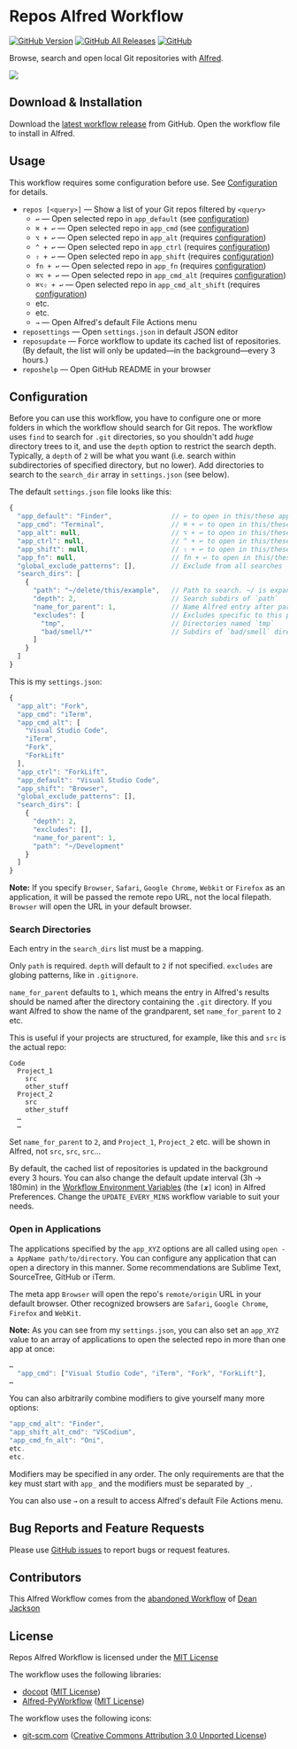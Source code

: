 # Repos Alfred Workflow

[![GitHub Version][shield-version]][gh-releases]
[![GitHub All Releases][shield-downloads]][gh-releases]
[![GitHub][shield-license]][license-mit]

Browse, search and open local Git repositories with [Alfred][alfred].

![][preview]

## Download & Installation

Download the [latest workflow release][gh-latest-release] from GitHub. Open the workflow file to
install in Alfred.

## Usage

This workflow requires some configuration before use. See [Configuration](#configuration) for
details.

- `repos [<query>]` — Show a list of your Git repos filtered by `<query>`
  - `↩` — Open selected repo in `app_default` (see [configuration](#configuration))
  - `⌘ + ↩` — Open selected repo in `app_cmd` (see [configuration](#configuration))
  - `⌥ + ↩` — Open selected repo in `app_alt` (requires [configuration](#configuration))
  - `^ + ↩` — Open selected repo in `app_ctrl` (requires [configuration](#configuration))
  - `⇧ + ↩` — Open selected repo in `app_shift` (requires [configuration](#configuration))
  - `fn + ↩` — Open selected repo in `app_fn` (requires [configuration](#configuration))
  - `⌘⌥ + ↩` — Open selected repo in `app_cmd_alt` (requires [configuration](#configuration))
  - `⌘⌥⇧ + ↩` — Open selected repo in `app_cmd_alt_shift` (requires [configuration](#configuration))
  - etc.
  - etc.
  - `→` — Open Alfred's default File Actions menu
- `reposettings` — Open `settings.json` in default JSON editor
- `reposupdate` — Force workflow to update its cached list of repositories. (By default, the list
  will only be updated—in the background—every 3 hours.)
- `reposhelp` — Open GitHub README in your browser

## Configuration

Before you can use this workflow, you have to configure one or more folders in which the workflow
should search for Git repos. The workflow uses `find` to search for `.git` directories, so you
shouldn't add _huge_ directory trees to it, and use the `depth` option to restrict the search depth.
Typically, a `depth` of `2` will be what you want (i.e. search within subdirectories of specified
directory, but no lower). Add directories to search to the `search_dir` array in `settings.json`
(see below).

The default `settings.json` file looks like this:

```javascript
{
  "app_default": "Finder",               // ↩ to open in this/these app(s)
  "app_cmd": "Terminal",                 // ⌘ + ↩ to open in this/these app(s)
  "app_alt": null,                       // ⌥ + ↩ to open in this/these app(s)
  "app_ctrl": null,                      // ^ + ↩ to open in this/these app(s)
  "app_shift": null,                     // ⇧ + ↩ to open in this/these app(s)
  "app_fn": null,                        // fn + ↩ to open in this/these app(s)
  "global_exclude_patterns": [],         // Exclude from all searches
  "search_dirs": [
    {
      "path": "~/delete/this/example",   // Path to search. ~/ is expanded
      "depth": 2,                        // Search subdirs of `path`
      "name_for_parent": 1,              // Name Alfred entry after parent of `.git`. 2 = grandparent of `.git` etc.
      "excludes": [                      // Excludes specific to this path
        "tmp",                           // Directories named `tmp`
        "bad/smell/*"                    // Subdirs of `bad/smell` directory
      ]
    }
  ]
}
```

This is my `settings.json`:

```javascript
{
  "app_alt": "Fork",
  "app_cmd": "iTerm",
  "app_cmd_alt": [
    "Visual Studio Code",
    "iTerm",
    "Fork",
    "ForkLift"
  ],
  "app_ctrl": "ForkLift",
  "app_default": "Visual Studio Code",
  "app_shift": "Browser",
  "global_exclude_patterns": [],
  "search_dirs": [
    {
      "depth": 2,
      "excludes": [],
      "name_for_parent": 1,
      "path": "~/Development"
    }
  ]
}
```

**Note:** If you specify `Browser`, `Safari`, `Google Chrome`, `Webkit` or `Firefox` as an
application, it will be passed the remote repo URL, not the local filepath. `Browser` will open the
URL in your default browser.

### Search Directories

Each entry in the `search_dirs` list must be a mapping.

Only `path` is required. `depth` will default to `2` if not specified. `excludes` are globing
patterns, like in `.gitignore`.

`name_for_parent` defaults to `1`, which means the entry in Alfred's results should be named after
the directory containing the `.git` directory. If you want Alfred to show the name of the
grandparent, set `name_for_parent` to `2` etc.

This is useful if your projects are structured, for example, like this and `src` is the actual repo:

```
Code
  Project_1
    src
    other_stuff
  Project_2
    src
    other_stuff
  …
  …
```

Set `name_for_parent` to `2`, and `Project_1`, `Project_2` etc. will be shown in Alfred, not `src`,
`src`, `src`…

By default, the cached list of repositories is updated in the background every 3 hours. You can also
change the default update interval (3h → 180min) in the
[Workflow Environment Variables][alfred-config-sheet] (the `[𝒙]` icon) in Alfred Preferences. Change
the `UPDATE_EVERY_MINS` workflow variable to suit your needs.

### Open in Applications

The applications specified by the `app_XYZ` options are all called using
`open -a AppName path/to/directory`. You can configure any application that can open a directory in
this manner. Some recommendations are Sublime Text, SourceTree, GitHub or iTerm.

The meta app `Browser` will open the repo's `remote/origin` URL in your default browser. Other
recognized browsers are `Safari`, `Google Chrome`, `Firefox` and `WebKit`.

**Note:** As you can see from my `settings.json`, you can also set an `app_XYZ` value to an array of
applications to open the selected repo in more than one app at once:

```javascript
…
  "app_cmd": ["Visual Studio Code", "iTerm", "Fork", "ForkLift"],
…
```

You can also arbitrarily combine modifiers to give yourself many more options:

```javascript
"app_cmd_alt": "Finder",
"app_shift_alt_cmd": "VSCodium",
"app_cmd_fn_alt": "Oni",
etc.
etc.
```

Modifiers may be specified in any order. The only requirements are that the key must start with
`app_` and the modifiers must be separated by `_`.

You can also use `→` on a result to access Alfred's default File Actions menu.

## Bug Reports and Feature Requests

Please use [GitHub issues][gh-issues] to report bugs or request features.

## Contributors

This Alfred Workflow comes from the [abandoned Workflow][abandoned-workflow] of
[Dean Jackson][deanishe]

## License

Repos Alfred Workflow is licensed under the [MIT License][license-mit]

The workflow uses the following libraries:

- [docopt][docopt] ([MIT License][license-docopt])
- [Alfred-PyWorkflow][alfred-pyworkflow] ([MIT License][license-mit])

The workflow uses the following icons:

- [git-scm.com][git] ([Creative Commons Attribution 3.0 Unported License][license-cc])

[abandoned-workflow]: https://github.com/deanishe/alfred-repos
[alfred-config-sheet]: https://www.alfredapp.com/help/workflows/advanced/variables/#environment
[alfred-pyworkflow]: https://github.com/harrtho/alfred-pyworkflow
[alfred]: https://www.alfredapp.com
[deanishe]: https://github.com/deanishe
[docopt]: https://github.com/docopt/docopt
[gh-issues]: https://github.com/harrtho/alfred-repos/issues
[gh-latest-release]: https://github.com/harrtho/alfred-repos/releases/latest
[gh-releases]: https://github.com/harrtho/alfred-repos/releases
[git]: https://git-scm.com/downloads/logos
[jlong]: https://twitter.com/jasonlong
[license-cc]: https://creativecommons.org/licenses/by/3.0/
[license-docopt]: https://github.com/docopt/docopt/blob/master/LICENSE-MIT
[license-mit]: https://opensource.org/licenses/MIT
[preview]: img/preview.png
[shield-downloads]: https://img.shields.io/github/downloads/harrtho/alfred-repos/total.svg
[shield-license]: https://img.shields.io/github/license/harrtho/alfred-repos.svg
[shield-version]: https://img.shields.io/github/release/harrtho/alfred-repos.svg
